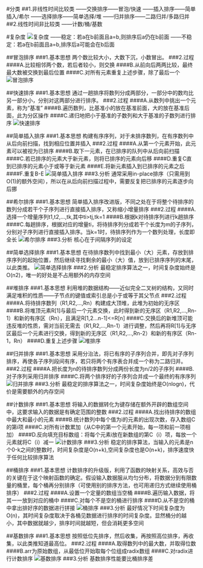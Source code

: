 #分类
##1.非线性时间比较类
    ——交换排序——冒泡/快速
    ——插入排序——简单插入/希尔
    ——选择排序——简单选择/堆
    ——归并排序——二路归并/多路归并
##2.线性时间非比较类
    ——计数/桶/基数

#复杂度
![复杂度](../../pic/复杂度.png)
    ——稳定：若a在b前面且a=b,则排序后a仍在b前面
    ——不稳定：若a在b前面且a=b,排序后a可能会在b后面

##冒泡排序
###1.基本思想
两个数比较大小，大数下沉，小数冒出。
###2.过程
####A.比较相邻两个数，若后者较小，则交换
####B.从前向后两两比较，最终最大数被交换到最后位置
####C.对所有元素重复上述步骤，除了最后一个
![冒泡排序](../../pic/冒泡排序动图.gif)

##快速排序
###1.基本思想
通过一趟排序将数列分成两部分，一部分中的数均比另一部分小，分别对这两部分进行排序。
###2.过程
####A.从数列中挑出一个元素，称为“基准”
####B.遍历数列，比基准小的放在基准前面，大的放在基准后面，此为分区操作
####C.递归地把小于基准的子数列和大于基准的子数列进行排序
![快速排序](../../pic/快速排序动图.gif)

##简单插入排序
###1.基本思想
构建有序序列，对于未排序数列，在有序数列中从后向前扫描，找到相应位置并插入
###2.过程
####A.从第一个元素开始，此元素可以被视为已排序
####B.取下一元素，在已排序的队列中从后向前扫描
####C.若已排序的元素大于新元素，则将已排序的元素向后移
####D.重复C直到已排序的元素小于或等于新元素
####E.将新元素插入到已排序的元素之后
####F.重复B-E
![简单插入排序](../../pic/简单插入排序动图.gif)
###3.分析
通常采用in-place排序（只需用到O(1)的额外空间），所以在从后向前扫描过程中，需要反复把已排序的元素逐步向后挪

##希尔排序
###1.基本思想
简单插入排序改进版，不同之处在于将整个待排序的数列分成若干个子序列进行直接插入排序，又称缩小增量排序
###2.过程
####A.选择一个增量序列t1,t2,...,tk,其中ti>tj,tk=1
####B.根据k对待排序列进行k趟排序
####C.每趟排序，根据对应的增量ti，将待排序列分成若干个长度为m的子序列，分别对子序列进行直接插入排序。当k=1时，待排序列作为一个数列处理，长度即全长
![希尔排序](../../pic/希尔排序动图.gif)
###3.分析
核心在于间隔序列的设定

##简单选择排序
###1.基本思想
在待排序数列中找到最小（大）元素，存放到排序序列的起始位置，然后继续寻找剩余的最小（大）值，放到已排序序列的末尾，以此类推。
![简单选择排序](../../pic/简单选择排序动图.gif)
###2.分析
最稳定排序算法之一，时间复杂度始终是O(n2)，唯一的好处是不占用额外的内存空间

##堆排序
###1.基本思想
利用堆的数据结构——近似完全二叉树的结构，又同时满足堆积的性质——子节点的键值或索引总是小于或等于其父节点
###2.过程
####A.将待排序数列（R1,R2,...,Rn）构建成大顶堆，此堆为初始的无序区
####B.将堆顶元素R[1]与最后一个元素交换，此时得到新的无序区（R1,R2,...,Rn-1）和新的有序区（Rn），且满足R[1,2...n-1]<=R[n]
####C.交换后的新堆顶可能违反堆的性质，需对当前无需去（R1,R2,...,Rn-1）进行调整，然后再将R[1]与无序区最后一个元素进行交换，得到新的无序区（R1,R2,...,Rn-2）和新的有序区（Rn-1，Rn）
####D.重复上述步骤
![堆排序](../../pic/堆排序动图.gif)

##归并排序
###1.基本思想
采用分治法，将已有序的子序列合并，即先对子序列排序，再使各子序列段间有序，若只将两个有序表合并成一个称为二路归并。
###2.过程
####A.把长度为n的待排序数列分成两份长度为n/2的子序列
####B.对子序列采用归并排序
####C.将两个排序好的子序列合并成一个最终的有序序列
![归并排序](../../pic/归并排序动图.gif)
###3.分析
最稳定的排序算法之一，时间复杂度始终是O(nlogn)，代价是需要额外的内存空间

##计数排序
###1.基本思想
将输入的数据转化为键存储在额外开辟的数组空间中，这要求输入的数据是有确定范围的整数
###2.过程
####A.找出待排序的数组中最大和最小的元素
####B.统计数列中每个值为i的元素的出现次数，存入数组C的第i项
####C.对所有计数累加（从C中的第一个元素开始，每一项和前一项相加）
####D.反向填充目标数组：将每个元素i放在新数组的第C（i）项，每放一个元素就将C（i）减一
![计数排序](../pic/计数排序动图.gif)
###3.分析
稳定的排序算法，当输入的元素是n个0-k之间的整数时，时间复杂度是O(n+k),空间复杂度也是O(n+k)，排序速度快于任何比较排序算法

##桶排序
###1.基本思想
计数排序的升级版，利用了函数的映射关系，高效与否的关键在于这个映射函数的确定。假设输入数据服从均匀分布，将数据分到有限数量的桶里，每个桶再分别排序（可使用别的排序方法，也可用递归方式继续使用桶排序）
###2.过程
####A.设置一个定量的数组当空桶
####B.遍历输入数据，将其一一放到对应的桶中
####C.对每个不是空的桶进行排序
####D.从不是空的桶中拿出排好序的数据进行拼接
![桶排序](../../pic/桶排序图.gif)
###3.分析
最好情况下时间复杂度为O(n)，其时间复杂度取决于各桶见数据进行排序的时间复杂度。显然桶分的越小，其中数据就越少，排序时间就越短，但会消耗更多空间

##基数排序
###1.基本思想
按照低位先排序，然后收集，再按照高位排序，再收集，以此类推知道最高位。
###2.过程
####A.取得数列中的最大数，并取得位数
####B.arr为原始数组，从最低位开始取每个位组成radix数组
####C.对radix进行计数排序
![基数排序](../../pic/基数排序动图.gif)
###3.分析
基数排序性能要比桶排序差